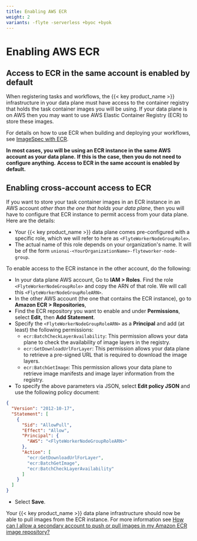 ```yaml
---
title: Enabling AWS ECR
weight: 2
variants: -flyte -serverless +byoc +byok
---
```


# Enabling AWS ECR

## Access to ECR in the same account is enabled by default

When registering tasks and workflows, the {{< key product_name >}} infrastructure in your data plane must have access to the container registry that holds the task container images you will be using.
If your data plane is on AWS then you may want to use AWS Elastic Container Registry (ECR) to store these images.

For details on how to use ECR when building and deploying your workflows, see [ImageSpec with ECR](../../user-guide/core-concepts/tasks/task-software-environment/image-spec-with-ecr).

**In most cases, you will be using an ECR instance in the same AWS account as your data plane.**
**If this is the case, then you do not need to configure anything.**
**Access to ECR in the same account is enabled by default.**

## Enabling cross-account access to ECR

If you want to store your task container images in an ECR instance in an AWS account _other than the one that holds your data plane_, then you will have to configure that ECR instance to permit access from your data plane.
Here are the details:

* Your {{< key product_name >}} data plane comes pre-configured with a specific role, which we will refer to here as `<FlyteWorkerNodeGroupRole>`.
* The actual name of this role depends on your organization's name. It will be of the form `unionai-<YourOrganizationName>-flyteworker-node-group`.

To enable access to the ECR instance in the other account, do the following:

* In your data plane AWS account, Go to **IAM > Roles**.
Find the role `<FlyteWorkerNodeGroupRole>` and copy the ARN of that role.
We will call this `<FlyteWorkerNodeGroupRoleARN>`.
* In the other AWS account (the one that contains the ECR instance), go to **Amazon ECR > Repositories**,
* Find the ECR repository you want to enable and under **Permissions**, select **Edit,** then **Add Statement**.
* Specify the `<FlyteWorkerNodeGroupRoleARN>` as a **Principal** and add (at least) the following permissions:
  * `ecr:BatchCheckLayerAvailability`: This permission allows your data plane to check the availability of image layers in the registry.
  * `ecr:GetDownloadUrlForLayer`: This permission allows your data plane to retrieve a pre-signed URL that is required to download the image layers.
  * `ecr:BatchGetImage`: This permission allows your data plane to retrieve image manifests and image layer information from the registry.
* To specify the above parameters via JSON, select **Edit policy JSON** and use the following policy document:

```json
{
  "Version": "2012-10-17",
  "Statement": [
    {
      "Sid": "AllowPull",
      "Effect": "Allow",
      "Principal": {
        "AWS": "<FlyteWorkerNodeGroupRoleARN>"
      },
      "Action": [
        "ecr:GetDownloadUrlForLayer",
        "ecr:BatchGetImage",
        "ecr:BatchCheckLayerAvailability"
      ]
    }
  ]
}
```

* Select **Save**.

Your {{< key product_name >}} data plane infrastructure should now be able to pull images from the ECR instance. For more information see [How can I allow a secondary account to push or pull images in my Amazon ECR image repository?](https://repost.aws/knowledge-center/secondary-account-access-ecr)

